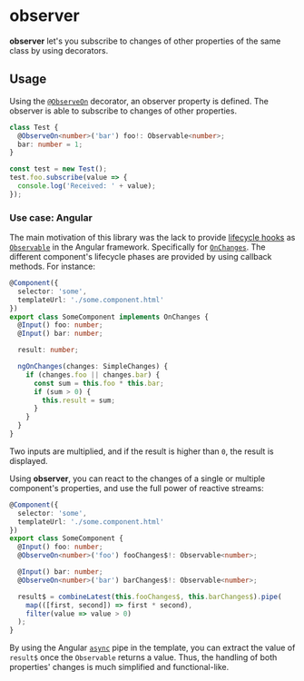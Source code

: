# observer
**observer** let's you subscribe to changes of other properties of the same class by using decorators.

## Usage
Using the [`@ObserveOn`](https://github.com/aleics/observer/blob/397fc239a3bbcc8242313141f057c0d42f8d3c5e/src/observe.ts#L3) decorator, an observer property is defined. The observer is able to subscribe to changes of other properties.

```ts
class Test {
  @ObserveOn<number>('bar') foo!: Observable<number>;
  bar: number = 1;
}

const test = new Test();
test.foo.subscribe(value => {
  console.log('Received: ' + value);
});
```

### Use case: Angular
The main motivation of this library was the lack to provide [lifecycle hooks](https://angular.io/guide/lifecycle-hooks) as [`Observable`](https://rxjs.dev/guide/observable) in the Angular framework. Specifically for [`OnChanges`](https://angular.io/api/core/OnChanges). The different component's lifecycle phases are provided by using callback methods. For instance:

```ts
@Component({
  selector: 'some',
  templateUrl: './some.component.html'
})
export class SomeComponent implements OnChanges {
  @Input() foo: number;
  @Input() bar: number;

  result: number;

  ngOnChanges(changes: SimpleChanges) {
    if (changes.foo || changes.bar) {
      const sum = this.foo * this.bar;
      if (sum > 0) {
        this.result = sum;
      }
    }
  }
}
```

Two inputs are multiplied, and if the result is higher than `0`, the result is displayed.

Using **observer**, you can react to the changes of a single or multiple component's properties, and use the full power of reactive streams:

```ts
@Component({
  selector: 'some',
  templateUrl: './some.component.html'
})
export class SomeComponent {
  @Input() foo: number;
  @ObserveOn<number>('foo') fooChanges$!: Observable<number>;

  @Input() bar: number;
  @ObserveOn<number>('bar') barChanges$!: Observable<number>;

  result$ = combineLatest(this.fooChanges$, this.barChanges$).pipe(
    map(([first, second]) => first * second),
    filter(value => value > 0)
  );
}
```

By using the Angular [`async`](https://angular.io/api/common/AsyncPipe) pipe in the template, you can extract the value of `result$` once the `Observable` returns a value. Thus, the handling of both properties' changes is much simplified and functional-like.